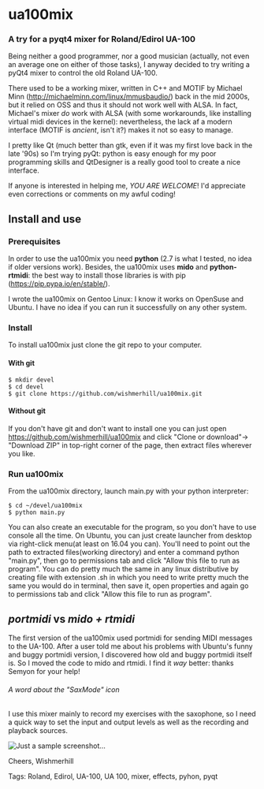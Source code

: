 # ua100mix
### A try for a pyqt4 mixer for Roland/Edirol UA-100


Being neither a good programmer, nor a good musician (actually, not even an average one on either of those tasks), 
I anyway decided to try writing a pyQt4 mixer to control the old Roland UA-100.

There used to be a working mixer, written in C++ and MOTIF by Michael Minn (http://michaelminn.com/linux/mmusbaudio/) back in the mid 2000s, but it relied on OSS and thus it should not work well with ALSA. In fact, Michael's mixer *do* work with ALSA (with some workarounds, like installing virtual midi devices in the kernel): nevertheless, the lack af a modern interface (MOTIF is *ancient*, isn't it?) makes it not so easy to manage.

I pretty like Qt (much better than gtk, even if it was my first love back in the late '90s) so I'm trying pyQt: python is easy enough for my poor programming skills and QtDesigner is a really good tool to create a nice interface.

If anyone is interested in helping me, *YOU ARE WELCOME*! I'd appreciate even corrections or comments on my 
awful coding!

## Install and use

### Prerequisites

In order to use the ua100mix you need **python** (2.7 is what I tested, no idea if older versions work). 
Besides, the ua100mix uses **mido** and **python-rtmidi**: the best way to install those libraries is with pip (https://pip.pypa.io/en/stable/).

I wrote the ua100mix on Gentoo Linux: I know it works on OpenSuse and Ubuntu. I have no idea if you can run it successfully on any other system.

### Install

To install ua100mix just clone the git repo to your computer. 

#### With git

```shell
$ mkdir devel
$ cd devel
$ git clone https://github.com/wishmerhill/ua100mix.git
```
#### Without git

If you don't have git and don't want to install one you can just open https://github.com/wishmerhill/ua100mix and click "Clone or download"-> "Download ZIP" in top-right corner of the page, then extract files wherever you like.

### Run ua100mix

From the ua100mix directory, launch main.py with your python interpreter:

```shell
$ cd ~/devel/ua100mix
$ python main.py
```

You can also create an executable for the program, so you don't have to use console all the time.
On Ubuntu, you can just create launcher from desktop via right-click menu(at least on 16.04 you can). You'll need to point out the path to extracted files(working directory) and enter a command python "main.py", then go to permissions tab and click "Allow this file to run as program".
You can do pretty much the same in any linux distributive by creating file with extension .sh in which you need to write pretty much the same you would do in terminal, then save it, open properties and again go to permissions tab and click "Allow this file to run as program".

## *portmidi* vs *mido + rtmidi*
The first version of the ua100mix used portmidi for sending MIDI messages to the UA-100. After a user told me about his problems with Ubuntu's funny and buggy portmidi version, I discovered how old and buggy portmidi itself is. So I moved the code to mido and rtmidi. I find it *way* better: thanks Semyon for your help!

###### A word about the "SaxMode" icon
I use this mixer mainly to record my exercises with the saxophone, so I need a quick way to set the input and output levels as well as the recording and playback sources.

![Just a sample screenshot...](/screenshots/ua-100_mix.png?raw=true "UA-100 Mixer at work")

Cheers,
Wishmerhill

Tags: Roland, Edirol, UA-100, UA 100, mixer, effects, pyhon, pyqt
